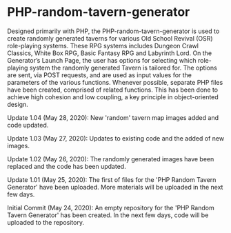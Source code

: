 # PHP-random-tavern-generator
Designed primarily with PHP, the PHP-random-tavern-generator is used to create randomly generated taverns for various Old School Revival (OSR) role-playing systems.  These RPG systems includes Dungeon Crawl Classics, White Box RPG, Basic Fantasy RPG and Labyrinth Lord.  On the Generator’s Launch Page, the user has options for selecting which role-playing system the randomly generated Tavern is tailored for.  The options are sent, via POST requests, and are used as input values for the parameters of the various functions.  Whenever possible, separate PHP files have been created, comprised of related functions.  This has been done to achieve high cohesion and low coupling, a key principle in object-oriented design.   

Update 1.04 (May 28, 2020): New 'random' tavern map images added and code updated.

Update 1.03 (May 27, 2020): Updates to existing code and the added of new images.

Update 1.02 (May 26, 2020): The randomly generated images have been replaced and the code has been updated.

Update 1.01 (May 25, 2020): The first of files for the 'PHP Random Tavern Generator' have been uploaded.  More materials will be uploaded in the next few days.

Initial Commit (May 24, 2020): An empty repository for the 'PHP Random Tavern Generator' has been created.  In the next few days, code will be uploaded to the repository.
